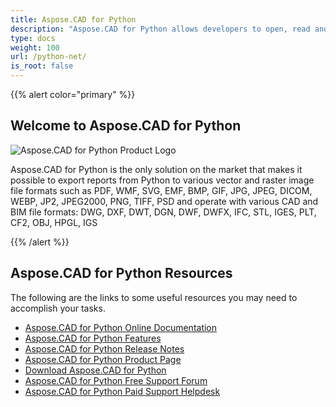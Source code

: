 ```yaml
---
title: Aspose.CAD for Python
description: "Aspose.CAD for Python allows developers to open, read and process AutoCAD DWG, DXF, DWT and other CAD and BIM file formats, such as: DGN, DWF, DWFX, IFC, STL, IGES, PLT, CF2, OBJ, HPGL, IGS."
type: docs
weight: 100
url: /python-net/
is_root: false
---
```


{{% alert color="primary" %}}

## **Welcome to Aspose.CAD for Python**

![Aspose.CAD for Python Product Logo](/cad/_assets/home_4.png)

Aspose.CAD for Python is the only solution on the market that makes it possible to export reports from Python to various vector and raster image file formats such as PDF, WMF, SVG, EMF, BMP, GIF, JPG, JPEG, DICOM, WEBP, JP2, JPEG2000, PNG, TIFF, PSD and operate with various CAD and BIM file formats: DWG, DXF, DWT, DGN, DWF, DWFX, IFC, STL, IGES, PLT, CF2, OBJ, HPGL, IGS

{{% /alert %}}

## **Aspose.CAD for Python Resources**

The following are the links to some useful resources you may need to accomplish your tasks.

- [Aspose.CAD for Python Online Documentation](/cad/python-net/)
- [Aspose.CAD for Python Features](/cad/python-net/features-overview/)
- [Aspose.CAD for Python Release Notes](https://releases.aspose.com/cad/python-net/release-notes/)
- [Aspose.CAD for Python Product Page](https://products.aspose.com/cad/python-net/)
- [Download Aspose.CAD for Python](https://downloads.aspose.com/cad/python-net)
- [Aspose.CAD for Python Free Support Forum](https://forum.aspose.com/c/cad/19)
- [Aspose.CAD for Python Paid Support Helpdesk](https://helpdesk.aspose.com/)
